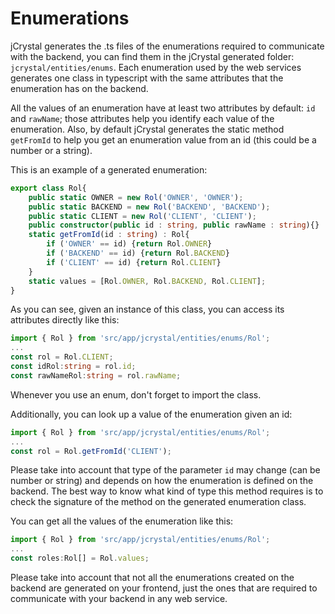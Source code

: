 # Enumerations

jCrystal generates the .ts files of the enumerations required to communicate with the backend, you can find them in the jCrystal generated folder: `jcrystal/entities/enums`. Each enumeration used by the web services generates one class in typescript with the same attributes that the enumeration has on the backend. 

All the values of an enumeration have at least two attributes by default: `id` and `rawName`; those attributes help you identify each value of the enumeration. Also, by default jCrystal generates the static method `getFromId` to help you get an enumeration value from an id (this could be a number or a string). 

This is an example of a generated enumeration:
```typescript
export class Rol{
	public static OWNER = new Rol('OWNER', 'OWNER');
	public static BACKEND = new Rol('BACKEND', 'BACKEND');
	public static CLIENT = new Rol('CLIENT', 'CLIENT');
	public constructor(public id : string, public rawName : string){}
	static getFromId(id : string) : Rol{
		if ('OWNER' == id) {return Rol.OWNER}
		if ('BACKEND' == id) {return Rol.BACKEND}
		if ('CLIENT' == id) {return Rol.CLIENT}
	}
	static values = [Rol.OWNER, Rol.BACKEND, Rol.CLIENT];
}
```

As you can see, given an instance of this class, you can access its attributes directly like this:
```typescript
import { Rol } from 'src/app/jcrystal/entities/enums/Rol';
...
const rol = Rol.CLIENT;
const idRol:string = rol.id;
const rawNameRol:string = rol.rawName;
```
Whenever you use an enum, don't forget to import the class.

Additionally, you can look up a value of the enumeration given an id:
```typescript
import { Rol } from 'src/app/jcrystal/entities/enums/Rol';
...
const rol = Rol.getFromId('CLIENT');
```
Please take into account that type of the parameter `id` may change (can be number or string) and depends on how the enumeration is defined on the backend. The best way to know what kind of type this method requires is to check the signature of the method on the generated enumeration class.

You can get all the values of the enumeration like this:
```typescript
import { Rol } from 'src/app/jcrystal/entities/enums/Rol';
...
const roles:Rol[] = Rol.values;
```

Please take into account that not all the enumerations created on the backend are generated on your frontend, just the ones that are required to communicate with your backend in any web service.